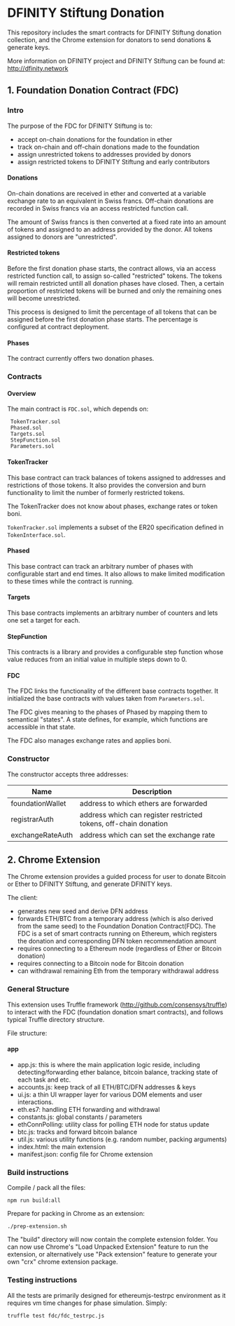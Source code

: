 # DFINITY Stiftung Donation

This repository includes the smart contracts for DFINITY Stiftung donation collection, and the Chrome extension for donators to send donations & generate keys.

More information on DFINITY project and DFINITY Stiftung can be found at: http://dfinity.network

## 1. Foundation Donation Contract (FDC)

### Intro 

The purpose of the FDC for DFINITY Stiftung is to:
 - accept on-chain donations for the foundation in ether
 - track on-chain and off-chain donations made to the foundation
 - assign unrestricted tokens to addresses provided by donors
 - assign restricted tokens to DFINITY Stiftung and early contributors

#### Donations

On-chain donations are received in ether and converted at a variable exchange rate to an equivalent in Swiss francs.
Off-chain donations are recorded in Swiss francs via an access restricted function call.

The amount of Swiss francs is then converted at a fixed rate into an amount of tokens and assigned to an address provided by the donor. All tokens assigned to donors are "unrestricted".

#### Restricted tokens

Before the first donation phase starts, the contract allows, via an access restricted function call, to assign so-called "restricted" tokens. The tokens will remain restricted untill all donation phases have closed. Then, a certain proportion of restricted tokens will be burned and only the remaining ones will become unrestricted.

This process is designed to limit the percentage of all tokens that can be assigned before the first donation phase starts. The percentage is configured at contract deployment.

#### Phases

The contract currently offers two donation phases. 

### Contracts 

#### Overview

The main contract is `FDC.sol`, which depends on:
```
 TokenTracker.sol
 Phased.sol
 Targets.sol
 StepFunction.sol
 Parameters.sol
```

#### TokenTracker

This base contract can track balances of tokens assigned to addresses and restrictions of those tokens.
It also provides the conversion and burn functionality to limit the number of formerly restricted tokens.

The TokenTracker does not know about phases, exchange rates or token boni.

`TokenTracker.sol` implements a subset of the ER20 specification defined in `TokenInterface.sol`.

#### Phased

This base contract can track an arbitrary number of phases with configurable start and end times.
It also allows to make limited modification to these times while the contract is running.

#### Targets

This base contracts implements an arbitrary number of counters and lets one set a target for each.

#### StepFunction

This contracts is a library and provides a configurable step function whose value reduces from an initial value in multiple steps down to 0.

#### FDC

The FDC links the functionality of the different base contracts together. 
It initialized the base contracts with values taken from `Parameters.sol`.

The FDC gives meaning to the phases of Phased by mapping them to semantical "states". 
A state defines, for example, which functions are accessible in that state.

The FDC also manages exchange rates and applies boni.

### Constructor

The constructor accepts three addresses:

| Name             | Description                                                      |
| ---------------- | ---------------------------------------------------------------- |
| foundationWallet | address to which ethers are forwarded                            |
| registrarAuth    | address which can register restricted tokens, off-chain donation |
| exchangeRateAuth | address which can set the exchange rate                          |




## 2. Chrome Extension

The Chrome extension provides a guided process for user to donate Bitcoin or
Ether to DFINITY Stiftung, and generate DFINITY keys.

The client:
   - generates new seed and derive DFN address
   - forwards ETH/BTC from a temporary address (which is also derived from the same
      seed) to the Foundation Donation Contract(FDC). The FDC is a set of smart
      contracts running on Ethereum, which registers the donation and
      corresponding DFN token recommendation amount
   - requires connecting to a Ethereum node (regardless of Ether or Bitcoin donation)
   - requires connecting to a Bitcoin node for Bitcoin donation
   - can withdrawal remaining Eth from the temporary withdrawal address

### General Structure
This extension uses Truffle framework (http://github.com/consensys/truffle) to interact with the FDC (foundation donation smart contracts), and follows typical Truffle directory structure.

File structure: 
#### app
 - app.js: this is where the main application logic reside, including detecting/forwarding ether balance, bitcoin balance, tracking state of each task and etc.
 - accounts.js: keep track of all ETH/BTC/DFN addresses & keys
 - ui.js: a thin UI wrapper layer for various DOM elements and user interactions.
 - eth.es7: handling ETH forwarding and withdrawal
 - constants.js: global constants / parameters
 - ethConnPolling: utility class for polling ETH node for status update
 - btc.js: tracks and forward bitcoin balance
 - util.js: various utility functions (e.g. random number, packing arguments)
 - index.html: the main extension
 - manifest.json: config file for Chrome extension


### Build instructions
Compile / pack all the files:

    npm run build:all

Prepare for packing in Chrome as an extension:

    ./prep-extension.sh
    

The "build" directory will now contain the complete extension folder. You can now use Chrome's "Load Unpacked Extension" feature to run the extension, or alternatively use "Pack extension" feature to generate your own "crx" chrome extension package.

### Testing instructions
All the tests are primarily designed for ethereumjs-testrpc environment as it requires vm time changes for phase simulation.
Simply: 

    truffle test fdc/fdc_testrpc.js
    
